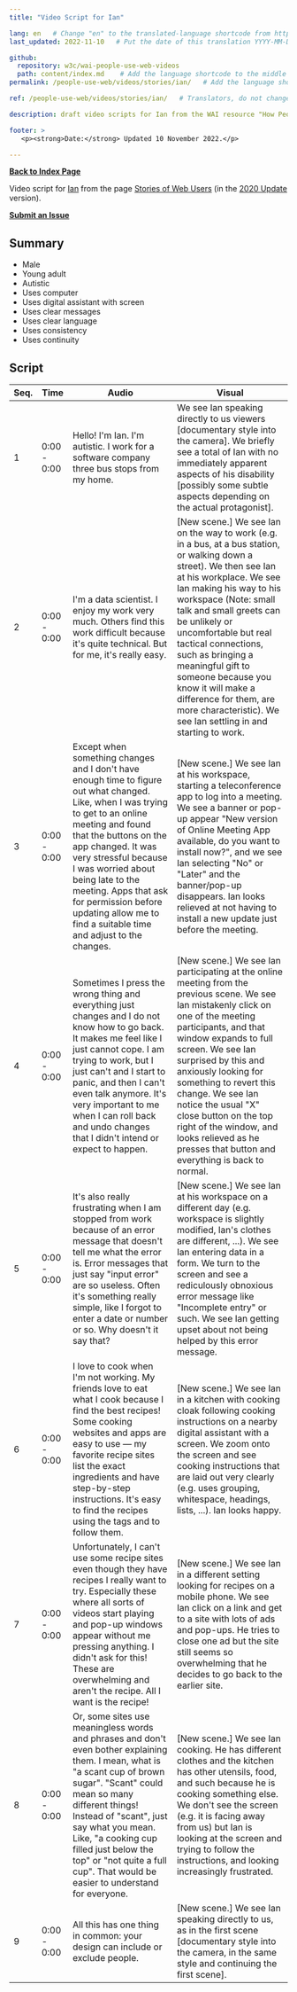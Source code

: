 ```yaml
---
title: "Video Script for Ian"

lang: en   # Change "en" to the translated-language shortcode from https://www.iana.org/assignments/language-subtag-registry/language-subtag-registry
last_updated: 2022-11-10   # Put the date of this translation YYYY-MM-DD (with month in the middle)

github:
  repository: w3c/wai-people-use-web-videos
  path: content/index.md    # Add the language shortcode to the middle of the filename, for example: content/index.fr.md
permalink: /people-use-web/videos/stories/ian/   # Add the language shortcode to the end, with no slash at end, for example: /link/to/page/fr

ref: /people-use-web/videos/stories/ian/   # Translators, do not change this

description: draft video scripts for Ian from the WAI resource "How People with Disabilities Use the Web"

footer: >
   <p><strong>Date:</strong> Updated 10 November 2022.</p>

---
```


**[Back to Index Page](../../)**

Video script for [Ian](https://deploy-preview-113--wai-people-use-web.netlify.app/people-use-web/user-stories-two/) from the page [Stories of Web Users](https://deploy-preview-113--wai-people-use-web.netlify.app/people-use-web/user-stories/) (in the [2020 Update](https://github.com/w3c/wai-people-use-web/wiki/Persona-development) version).

**[Submit an Issue](https://github.com/w3c/wai-people-use-web-videos/issues/new?title=[Ian])**

## Summary

* Male
* Young adult
* Autistic
* Uses computer
* Uses digital assistant with screen
* Uses clear messages
* Uses clear language
* Uses consistency
* Uses continuity

## Script

| Seq. | Time | Audio | Visual |
| --- | --- | --- | --- |
| 1 | 0:00 - 0:00 | Hello! I'm Ian. I'm autistic. I work for a software company three bus stops from my home. | We see Ian speaking directly to us viewers [documentary style into the camera]. We briefly see a total of Ian with no immediately apparent aspects of his disability [possibly some subtle aspects depending on the actual protagonist]. |
| 2 | 0:00 - 0:00 | I'm a data scientist. I enjoy my work very much. Others find this work difficult because it's quite technical. But for me, it's really easy. | [New scene.] We see Ian on the way to work (e.g. in a bus, at a bus station, or walking down a street). We then see Ian at his workplace. We see Ian making his way to his workspace (Note: small talk and small greets can be unlikely or uncomfortable but real tactical connections, such as bringing a meaningful gift to someone because you know it will make a difference for them, are more characteristic). We see Ian settling in and starting to work. |
| 3 | 0:00 - 0:00 | Except when something changes and I don't have enough time to figure out what changed. Like, when I was trying to get to an online meeting and found that the buttons on the app changed. It was very stressful because I was worried about being late to the meeting. Apps that ask for permission before updating allow me to find a suitable time and adjust to the changes. | [New scene.] We see Ian at his workspace, starting a teleconference app to log into a meeting. We see a banner or pop-up appear "New version of Online Meeting App available, do you want to install now?", and we see Ian selecting "No" or "Later" and the banner/pop-up disappears. Ian looks relieved at not having to install a new update just before the meeting. |
| 4 | 0:00 - 0:00 | Sometimes I press the wrong thing and everything just changes and I do not know how to go back. It makes me feel like I just cannot cope. I am trying to work, but I just can't and I start to panic, and then I can't even talk anymore. It's very important to me when I can roll back and undo changes that I didn't intend or expect to happen. | [New scene.] We see Ian participating at the online meeting from the previous scene. We see Ian mistakenly click on one of the meeting participants, and that window expands to full screen. We see Ian surprised by this and anxiously looking for something to revert this change. We see Ian notice the usual "X" close button on the top right of the window, and looks relieved as he presses that button and everything is back to normal. |
| 5 | 0:00 - 0:00 | It's also really frustrating when I am stopped from work because of an error message that doesn't tell me what the error is. Error messages that just say "input error" are so useless. Often it's something really simple, like I forgot to enter a date or number or so. Why doesn't it say that? | [New scene.] We see Ian at his workspace on a different day (e.g. workspace is slightly modified, Ian's clothes are different, ...). We see Ian entering data in a form. We turn to the screen and see a rediculously obnoxious error message like "Incomplete entry" or such. We see Ian getting upset about not being helped by this error message. |
| 6 | 0:00 - 0:00 | I love to cook when I'm not working. My friends love to eat what I cook because I find the best recipes! Some cooking websites and apps are easy to use — my favorite recipe sites list the exact ingredients and have step-by-step instructions. It's easy to find the recipes using the tags and to follow them. | [New scene.] We see Ian in a kitchen with cooking cloak following cooking instructions on a nearby digital assistant with a screen. We zoom onto the screen and see cooking instructions that are laid out very clearly (e.g. uses grouping, whitespace, headings, lists, ...). Ian looks happy. |
| 7 | 0:00 - 0:00 | Unfortunately, I can't use some recipe sites even though they have recipes I really want to try. Especially these where all sorts of videos start playing and pop-up windows appear without me pressing anything. I didn't ask for this! These are overwhelming and aren't the recipe. All I want is the recipe! | [New scene.] We see Ian in a different setting looking for recipes on a mobile phone. We see Ian click on a link and get to a site with lots of ads and pop-ups. He tries to close one ad but the site still seems so overwhelming that he decides to go back to the earlier site. |
| 8 | 0:00 - 0:00 | Or, some sites use meaningless words and phrases and don't even bother explaining them. I mean, what is "a scant cup of brown sugar". "Scant" could mean so many different things! Instead of "scant", just say what you mean. Like, "a cooking cup filled just below the top" or "not quite a full cup". That would be easier to understand for everyone. | [New scene.] We see Ian cooking. He has different clothes and the kitchen has other utensils, food, and such because he is cooking something else. We don't see the screen (e.g. it is facing away from us) but Ian is looking at the screen and trying to follow the instructions, and looking increasingly frustrated. |
| 9 | 0:00 - 0:00 | All this has one thing in common: your design can include or exclude people. | [New scene.] We see Ian speaking directly to us, as in the first scene [documentary style into the camera, in the same style and continuing the first scene]. |
